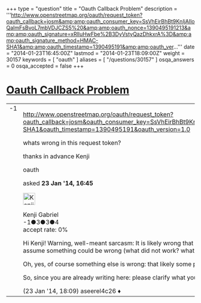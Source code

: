 +++
type = "question"
title = "Oauth Callback Problem"
description = '''http://www.openstreetmap.org/oauth/request_token?oauth_callback=josm&amp;amp;oauth_consumer_key=SsVhEirBhBt9KnIjAIloQaImFsBvoL7mbVDJCZS5%20&amp;amp;oauth_nonce=1390495191213&amp;amp;oauth_signature=xRlIuHwFbe%2B3DyVstyQazDhkxrA%3D&amp;amp;oauth_signature_method=HMAC-SHA1&amp;amp;oauth_timestamp=1390495191&amp;amp;oauth_ver...'''
date = "2014-01-23T16:45:00Z"
lastmod = "2014-01-23T18:09:00Z"
weight = 30157
keywords = [ "oauth" ]
aliases = [ "/questions/30157" ]
osqa_answers = 0
osqa_accepted = false
+++

<div class="headNormal">

# [Oauth Callback Problem](/questions/30157/oauth-callback-problem)

</div>

<div id="main-body">

<div id="askform">

<table id="question-table" style="width:100%;">
<colgroup>
<col style="width: 50%" />
<col style="width: 50%" />
</colgroup>
<tbody>
<tr>
<td style="width: 30px; vertical-align: top"><div class="vote-buttons">
<span id="post-30157-upvote" class="ajax-command post-vote up" rel="nofollow" title="I like this post (click again to cancel)"> </span>
<div id="post-30157-score" class="post-score" title="current number of votes">
-1
</div>
<span id="post-30157-downvote" class="ajax-command post-vote down" rel="nofollow" title="I dont like this post (click again to cancel)"> </span> <span id="favorite-mark" class="ajax-command favorite-mark" rel="nofollow" title="mark/unmark this question as favorite (click again to cancel)"> </span>
<div id="favorite-count" class="favorite-count">
&#10;</div>
</div></td>
<td><div id="item-right">
<div class="question-body">
<p><a href="http://www.openstreetmap.org/oauth/request_token?oauth_callback=josm&amp;oauth_consumer_key=SsVhEirBhBt9KnIjAIloQaImFsBvoL7mbVDJCZS5%20&amp;oauth_nonce=1390495191213&amp;oauth_signature=xRlIuHwFbe%2B3DyVstyQazDhkxrA%3D&amp;oauth_signature_method=HMAC-SHA1&amp;oauth_timestamp=1390495191&amp;oauth_version=1.0">http://www.openstreetmap.org/oauth/request_token?oauth_callback=josm&amp;oauth_consumer_key=SsVhEirBhBt9KnIjAIloQaImFsBvoL7mbVDJCZS5%20&amp;oauth_nonce=1390495191213&amp;oauth_signature=xRlIuHwFbe%2B3DyVstyQazDhkxrA%3D&amp;oauth_signature_method=HMAC-SHA1&amp;oauth_timestamp=1390495191&amp;oauth_version=1.0</a></p>
<p>whats wrong in this request token?</p>
<p>thanks in advance Kenji</p>
</div>
<div id="question-tags" class="tags-container tags">
<span class="post-tag tag-link-oauth" rel="tag" title="see questions tagged &#39;oauth&#39;">oauth</span>
</div>
<div id="question-controls" class="post-controls">
&#10;</div>
<div class="post-update-info-container">
<div class="post-update-info post-update-info-user">
<p>asked <strong>23 Jan '14, 16:45</strong></p>
<img src="https://secure.gravatar.com/avatar/c090a639a333b8072c9ebe6ece32008e?s=32&amp;d=identicon&amp;r=g" class="gravatar" width="32" height="32" alt="Kenji%20Gabriel&#39;s gravatar image" />
<p><span>Kenji Gabriel</span><br />
<span class="score" title="-1 reputation points">-1</span><span title="3 badges"><span class="badge1">●</span><span class="badgecount">3</span></span><span title="3 badges"><span class="silver">●</span><span class="badgecount">3</span></span><span title="4 badges"><span class="bronze">●</span><span class="badgecount">4</span></span><br />
<span class="accept_rate" title="Rate of the user&#39;s accepted answers">accept rate:</span> <span title="Kenji Gabriel has no accepted answers">0%</span></p>
</div>
</div>
<div id="comments-container-30157" class="comments-container">
<span id="30160"></span>
<div id="comment-30160" class="comment">
<div id="post-30160-score" class="comment-score">
&#10;</div>
<div class="comment-text">
<p>Hi Kenji! Warning, well-meant sarcasm: It is likely wrong that posted it here (you should not publish anything that is a token or a key - unless you know that it is a "public key"). It is also wrong that you did not write why you assume something could be wrong (what did not work? what were you doing?). It is maybe also wrong that you asked this likely highly specific question on this help site but not in <span>another</span> contact channel (e.g. chat or forum).</p>
<p>Oh, yes, of course something else is wrong: that likely some part of our documentation is not understandable/accessible/findable or that some software has a bug.</p>
<p>So, since you are already writing here: please clarify what your problem is. We will try to help you. And last but not least: welcome to OSM! :-)</p>
</div>
<div id="comment-30160-info" class="comment-info">
<span class="comment-age">(23 Jan '14, 18:09)</span> <span class="comment-user userinfo">aseerel4c26 ♦</span>
</div>
</div>
</div>
<div id="comment-tools-30157" class="comment-tools">
&#10;</div>
<div class="clear">
&#10;</div>
<div id="comment-30157-form-container" class="comment-form-container">
&#10;</div>
<div class="clear">
&#10;</div>
</div></td>
</tr>
</tbody>
</table>

</div>

</div>

